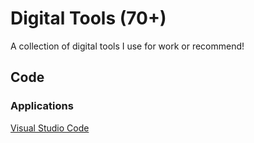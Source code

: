 # Digital Tools (70+)
A collection of digital tools I use for work or recommend!

## Code
### Applications

[Visual Studio Code](https://visualstudio.microsoft.com/)
